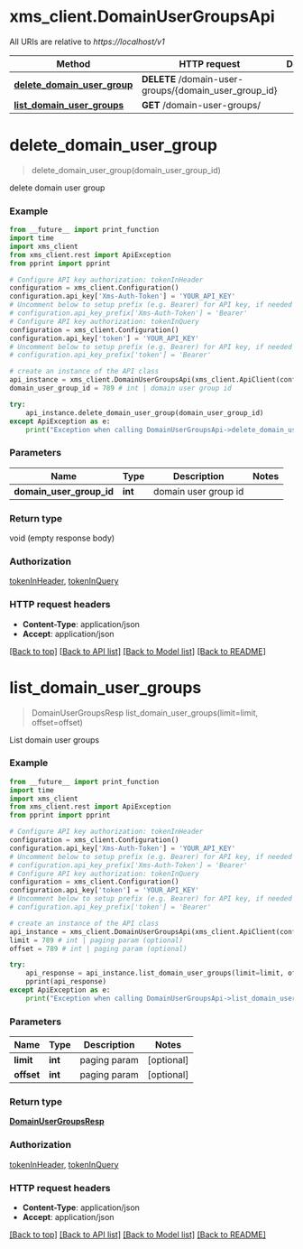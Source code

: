 # xms_client.DomainUserGroupsApi

All URIs are relative to *https://localhost/v1*

Method | HTTP request | Description
------------- | ------------- | -------------
[**delete_domain_user_group**](DomainUserGroupsApi.md#delete_domain_user_group) | **DELETE** /domain-user-groups/{domain_user_group_id} | 
[**list_domain_user_groups**](DomainUserGroupsApi.md#list_domain_user_groups) | **GET** /domain-user-groups/ | 


# **delete_domain_user_group**
> delete_domain_user_group(domain_user_group_id)



delete domain user group

### Example
```python
from __future__ import print_function
import time
import xms_client
from xms_client.rest import ApiException
from pprint import pprint

# Configure API key authorization: tokenInHeader
configuration = xms_client.Configuration()
configuration.api_key['Xms-Auth-Token'] = 'YOUR_API_KEY'
# Uncomment below to setup prefix (e.g. Bearer) for API key, if needed
# configuration.api_key_prefix['Xms-Auth-Token'] = 'Bearer'
# Configure API key authorization: tokenInQuery
configuration = xms_client.Configuration()
configuration.api_key['token'] = 'YOUR_API_KEY'
# Uncomment below to setup prefix (e.g. Bearer) for API key, if needed
# configuration.api_key_prefix['token'] = 'Bearer'

# create an instance of the API class
api_instance = xms_client.DomainUserGroupsApi(xms_client.ApiClient(configuration))
domain_user_group_id = 789 # int | domain user group id

try:
    api_instance.delete_domain_user_group(domain_user_group_id)
except ApiException as e:
    print("Exception when calling DomainUserGroupsApi->delete_domain_user_group: %s\n" % e)
```

### Parameters

Name | Type | Description  | Notes
------------- | ------------- | ------------- | -------------
 **domain_user_group_id** | **int**| domain user group id | 

### Return type

void (empty response body)

### Authorization

[tokenInHeader](../README.md#tokenInHeader), [tokenInQuery](../README.md#tokenInQuery)

### HTTP request headers

 - **Content-Type**: application/json
 - **Accept**: application/json

[[Back to top]](#) [[Back to API list]](../README.md#documentation-for-api-endpoints) [[Back to Model list]](../README.md#documentation-for-models) [[Back to README]](../README.md)

# **list_domain_user_groups**
> DomainUserGroupsResp list_domain_user_groups(limit=limit, offset=offset)



List domain user groups

### Example
```python
from __future__ import print_function
import time
import xms_client
from xms_client.rest import ApiException
from pprint import pprint

# Configure API key authorization: tokenInHeader
configuration = xms_client.Configuration()
configuration.api_key['Xms-Auth-Token'] = 'YOUR_API_KEY'
# Uncomment below to setup prefix (e.g. Bearer) for API key, if needed
# configuration.api_key_prefix['Xms-Auth-Token'] = 'Bearer'
# Configure API key authorization: tokenInQuery
configuration = xms_client.Configuration()
configuration.api_key['token'] = 'YOUR_API_KEY'
# Uncomment below to setup prefix (e.g. Bearer) for API key, if needed
# configuration.api_key_prefix['token'] = 'Bearer'

# create an instance of the API class
api_instance = xms_client.DomainUserGroupsApi(xms_client.ApiClient(configuration))
limit = 789 # int | paging param (optional)
offset = 789 # int | paging param (optional)

try:
    api_response = api_instance.list_domain_user_groups(limit=limit, offset=offset)
    pprint(api_response)
except ApiException as e:
    print("Exception when calling DomainUserGroupsApi->list_domain_user_groups: %s\n" % e)
```

### Parameters

Name | Type | Description  | Notes
------------- | ------------- | ------------- | -------------
 **limit** | **int**| paging param | [optional] 
 **offset** | **int**| paging param | [optional] 

### Return type

[**DomainUserGroupsResp**](DomainUserGroupsResp.md)

### Authorization

[tokenInHeader](../README.md#tokenInHeader), [tokenInQuery](../README.md#tokenInQuery)

### HTTP request headers

 - **Content-Type**: application/json
 - **Accept**: application/json

[[Back to top]](#) [[Back to API list]](../README.md#documentation-for-api-endpoints) [[Back to Model list]](../README.md#documentation-for-models) [[Back to README]](../README.md)

